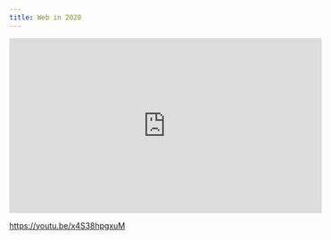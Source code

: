 ```yaml
---
title: Web in 2020
---
```

<iframe width="560" height="315" src="https://www.youtube.com/embed/x4S38hpgxuM" frameborder="0" allowfullscreen></iframe>

<https://youtu.be/x4S38hpgxuM>
